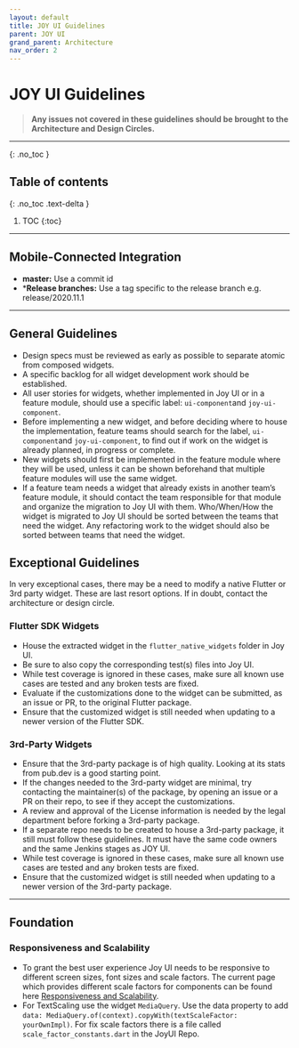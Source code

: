 ```yaml
---
layout: default
title: JOY UI Guidelines
parent: JOY UI
grand_parent: Architecture
nav_order: 2
---
```


# JOY UI Guidelines

> **Any issues not covered in these guidelines should be brought to the Architecture and Design Circles.**

---

{: .no_toc }

## Table of contents
{: .no_toc .text-delta }

1. TOC
{:toc}

---

## Mobile-Connected Integration

* **master:** Use a commit id
* ***Release branches:** Use a tag specific to the release branch e.g. release/2020.11.1

---

## General Guidelines

* Design specs must be reviewed as early as possible to separate atomic from composed widgets.
* A specific backlog for all widget development work should be established.
* All user stories for widgets, whether implemented in Joy UI or in a feature module, should use a specific label: `ui-component`and `joy-ui-component`.
* Before implementing a new widget, and before deciding where to house the implementation, feature teams should search for the label, `ui-component`and `joy-ui-component`, to find out if work on the widget is already planned, in progress or complete.
* New widgets should first be implemented in the feature module where they will be used, unless it can be shown beforehand that multiple feature modules will use the same widget.
* If a feature team needs a widget that already exists in another team’s feature module, it should contact the team responsible for that module and organize the migration to Joy UI with them. Who/When/How the widget is migrated to Joy UI should be sorted between the teams that need the widget. Any refactoring work to the widget should also be sorted between teams that need the widget.

## Exceptional Guidelines

In very exceptional cases, there may be a need to modify a native Flutter or 3rd party widget. These are last resort options. If in doubt, contact the architecture or design circle.

### Flutter SDK Widgets

* House the extracted widget in the `flutter_native_widgets` folder in Joy UI.
* Be sure to also copy the corresponding test(s) files into Joy UI.
* While test coverage is ignored in these cases, make sure all known use cases are tested and any broken tests are fixed.
* Evaluate if the customizations done to the widget can be submitted, as an issue or PR, to the original Flutter package.
* Ensure that the customized widget is still needed when updating to a newer version of the Flutter SDK.

### 3rd-Party Widgets

* Ensure that the 3rd-party package is of high quality. Looking at its stats from pub.dev is a good starting point.
* If the changes needed to the 3rd-party widget are minimal, try contacting the maintainer(s) of the package, by opening an issue or a PR on their repo, to see if they accept the customizations.
* A review and approval of the License information is needed by the legal department before forking a 3rd-party package.
* If a separate repo needs to be created to house a 3rd-party package, it still must follow these guidelines. It must have the same code owners and the same Jenkins stages as JOY UI.
* While test coverage is ignored in these cases, make sure all known use cases are tested and any broken tests are fixed.
* Ensure that the customized widget is still needed when updating to a newer version of the 3rd-party package.

---

## Foundation

### Responsiveness and Scalability

* To grant the best user experience Joy UI needs to be responsive to different screen sizes, font sizes and scale factors. The current page which provides different scale factors for components can be found here [Responsiveness and Scalability](https://atc.bmwgroup.net/confluence/display/JOYDG/Responsiveness+and+Scalability).
* For TextScaling use the widget `MediaQuery`. Use the data property to add `data: MediaQuery.of(context).copyWith(textScaleFactor: yourOwnImpl)`. For fix scale factors there is a file called `scale_factor_constants.dart` in the JoyUI Repo.

